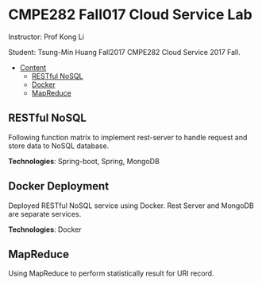 # CMPE282 Fall017 Cloud Service Lab

Instructor: Prof Kong Li

Student: Tsung-Min Huang
Fall2017 CMPE282 Cloud Service 2017 Fall.

- [Content](#CMPE282_Cloud_Service_course_project)
  - [RESTful NoSQL](#restful-nosql)
  - [Docker](#docker)
  - [MapReduce](#mapreduce)

## RESTful NoSQL

Following function matrix to implement rest-server to handle request and store data to NoSQL database.

**Technologies**: Spring-boot, Spring, MongoDB

## Docker Deployment

Deployed RESTful NoSQL service using Docker.
Rest Server and MongoDB are separate services.

**Technologies**: Docker

## MapReduce

Using MapReduce to perform statistically result for URI record.
